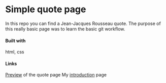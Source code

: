 # Simple quote page

In this repo you can find a Jean-Jacques Rousseau quote. The purpose of this really basic page was to learn the basic git workflow.

#### Built with
html, css

#### Links
[Preview] of the quote page
My [introduction] page

   [Preview]: https://tothadi.github.io/simple-quote-page/
   [introduction]: <http://oakdesign.hu/en>

